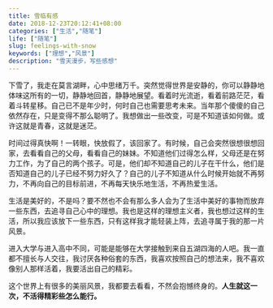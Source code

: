 ```yaml
---
title: 雪临有感
date: 2018-12-23T20:12:41+08:00
categories: ["生活","随笔"]
life: ["随笔"]
slug: feelings-with-snow
keywords: ["理想","风景"]
description: "雪天漫步，写些感想"
---
```


下雪了，我走在莫言湖畔，心中思绪万千。突然觉得世界是安静的，你可以静静地体味这所有的一切，静静地回首，静静地展望。看着时光流逝，看着前路茫茫，看着斗转星移。自己已不是年少时，何时自己也需要思考未来。当年那个傻傻的自己依然存在，只是变得不那么聪明了。我想做出一些改变，可是不知道该如何做。或许这就是青春，这就是迷茫。

时间过得真快啊！一转眼，快放假了，该回家了。有时候，自己会突然很想很想回家，去看看自己的父母，看看自己的妹妹。不知道他们过得怎么样，父母还是在努力工作，为了自己的两个孩子。可是，他们却不知道自己的儿子在干什么，他们是否知道自己的儿子已经不努力好久了？自己的儿子不知道从什么时候开始就不再努力，不再向自己的目标前进，不再每天快乐地生活，不再热爱生活。

生活是美好的，不是吗？要不然也不会有那么多人会为了生活中美好的事物而放弃一些东西，去追寻自己心中的理想。我也是这样的理想主义者，我也想过这样的生活，所以我应该放下一些东西，只有这样我才能轻装上阵，去追寻属于我的那一片风景。

进入大学与进入高中不同，可能是能够在大学接触到来自五湖四海的人吧。我一直都不擅长与人交往，我讨厌各种俗套的东西，我喜欢按照自己的想法来，我不喜欢像别人那样活着，我要活出自己的精彩。

这个世界上有很多的美丽风景，我都要去看看，不然会抱憾终身的。**人生就这一次，不活得精彩些怎么能行。**